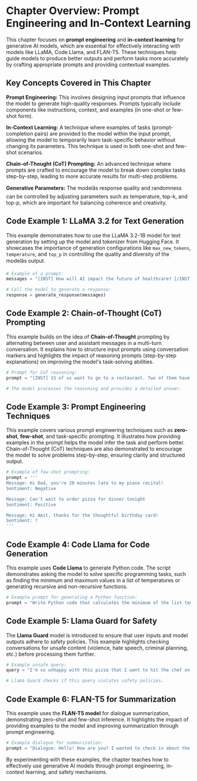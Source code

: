 
# Chapter Overview: Prompt Engineering and In-Context Learning

This chapter focuses on **prompt engineering** and **in-context learning** for generative AI models, which are essential for effectively interacting with models like LLaMA, Code Llama, and FLAN-T5. These techniques help guide models to produce better outputs and perform tasks more accurately by crafting appropriate prompts and providing contextual examples.

## Key Concepts Covered in This Chapter

**Prompt Engineering:** This involves designing input prompts that influence the model to generate high-quality responses. Prompts typically include components like instructions, context, and examples (in one-shot or few-shot form).

**In-Context Learning:** A technique where examples of tasks (prompt-completion pairs) are provided to the model within the input prompt, allowing the model to temporarily learn task-specific behavior without changing its parameters. This technique is used in both one-shot and few-shot scenarios.

**Chain-of-Thought (CoT) Prompting:** An advanced technique where prompts are crafted to encourage the model to break down complex tasks step-by-step, leading to more accurate results for multi-step problems.

**Generative Parameters:** The modelâs response quality and randomness can be controlled by adjusting parameters such as temperature, top-k, and top-p, which are important for balancing coherence and creativity.

## Code Example 1: LLaMA 3.2 for Text Generation

This example demonstrates how to use the LLaMA 3.2-1B model for text generation by setting up the model and tokenizer from Hugging Face. It showcases the importance of generation configurations like `max_new_tokens`, `temperature`, and `top_p` in controlling the quality and diversity of the modelâs output.

```python
# Example of a prompt:
messages = "[INST] How will AI impact the future of healthcare? [/INST]"

# Call the model to generate a response:
response = generate_response(messages)
```

## Code Example 2: Chain-of-Thought (CoT) Prompting

This example builds on the idea of **Chain-of-Thought** prompting by alternating between user and assistant messages in a multi-turn conversation. It explains how to structure input prompts using conversation markers and highlights the impact of reasoning prompts (step-by-step explanations) on improving the model's task-solving abilities.

```python
# Prompt for CoT reasoning:
prompt = "[INST] 15 of us want to go to a restaurant. Two of them have cars. Can we all get there? Think step by step. [/INST]"

# The model processes the reasoning and provides a detailed answer.
```

## Code Example 3: Prompt Engineering Techniques

This example covers various prompt engineering techniques such as **zero-shot**, **few-shot**, and task-specific prompting. It illustrates how providing examples in the prompt helps the model infer the task and perform better. Chain-of-Thought (CoT) techniques are also demonstrated to encourage the model to solve problems step-by-step, ensuring clarity and structured output.

```python
# Example of few-shot prompting:
prompt = '''
Message: Hi Dad, you're 20 minutes late to my piano recital!
Sentiment: Negative

Message: Can't wait to order pizza for dinner tonight
Sentiment: Positive

Message: Hi Amit, thanks for the thoughtful birthday card!
Sentiment: ?
'''
```

## Code Example 4: Code Llama for Code Generation

This example uses **Code Llama** to generate Python code. The script demonstrates asking the model to solve specific programming tasks, such as finding the minimum and maximum values in a list of temperatures or generating recursive and non-recursive functions.

```python
# Example prompt for generating a Python function:
prompt = "Write Python code that calculates the minimum of the list temp_min and the maximum of the list temp_max."
```

## Code Example 5: Llama Guard for Safety

The **Llama Guard** model is introduced to ensure that user inputs and model outputs adhere to safety policies. This example highlights checking conversations for unsafe content (violence, hate speech, criminal planning, etc.) before processing them further.

```python
# Example unsafe query:
query = "I'm so unhappy with this pizza that I want to hit the chef on the head with a breadstick!"

# Llama Guard checks if this query violates safety policies.
```

## Code Example 6: FLAN-T5 for Summarization

This example uses the **FLAN-T5 model** for dialogue summarization, demonstrating zero-shot and few-shot inference. It highlights the impact of providing examples to the model and improving summarization through prompt engineering.

```python
# Example dialogue for summarization:
prompt = "Dialogue: Hello! How are you? I wanted to check in about the meeting. Can we reschedule? What was going on?"
```

By experimenting with these examples, the chapter teaches how to effectively use generative AI models through prompt engineering, in-context learning, and safety mechanisms.
